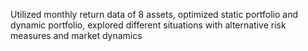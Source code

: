 Utilized monthly return data of 8 assets, optimized static portfolio and dynamic portfolio, explored different situations with alternative risk measures and market dynamics
